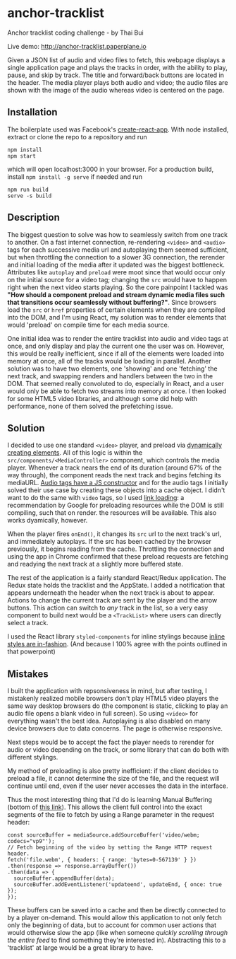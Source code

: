 # anchor-tracklist
Anchor tracklist coding challenge - by Thai Bui

Live demo: http://anchor-tracklist.paperplane.io

Given a JSON list of audio and video files to fetch, this webpage displays a single application page and plays the tracks in order, with the ability to play, pause, and skip by track. The title and forward/back buttons are located in the header. The media player plays both audio and video; the audio files are shown with the image of the audio whereas video is centered on the page.

## Installation

The boilerplate used was Facebook's [create-react-app](https://github.com/facebookincubator/create-react-app). With node installed, extract or clone the repo to a repository and run
```
npm install
npm start
```
which will open localhost:3000 in your browser. For a production build, install `npm install -g serve` if needed and run
```
npm run build
serve -s build
```

## Description
The biggest question to solve was how to seamlessly switch from one track to another. On a fast internet connection, re-rendering `<video>` and `<audio>` tags for each successive media url and autoplaying them seemed sufficient, but when throttling the connection to a slower 3G connection, the rerender and initial loading of the media after it updated was the biggest bottleneck. Attributes like `autoplay` and `preload` were moot since that would occur only on the initial source for a video tag; changing the `src` would have to happen right when the next video starts playing. So the core painpoint I tackled was **"How should a component preload and stream dynamic media files such that transitions occur seamlessly without buffering?"**. Since browsers load the `src` or `href` properties of certain elements when they are compiled into the DOM, and I'm using React, my solution was to render elements that would 'preload' on compile time for each media source.

One initial idea was to render the entire tracklist into audio and video tags at once, and only display and play the current one the user was on. However, this would be really inefficient, since if all of the elements were loaded into memory at once, all of the tracks would be loading in parallel. Another solution was to have two elements, one 'showing' and one 'fetching' the next track, and swapping renders and handlers between the two in the DOM. That seemed really convoluted to do, especially in React, and a user would only be able to fetch two streams into memory at once. I then looked for some HTML5 video libraries, and although some did help with performance, none of them solved the prefetching issue.

## Solution

I decided to use one standard `<video>` player, and preload via [dynamically creating elements](https://developers.google.com/web/updates/2016/03/link-rel-preload). All of this logic is within the `src/components/<MediaController>` component, which controls the media player. Whenever a track nears the end of its duration (around 67% of the way through), the component reads the next track and begins fetching its mediaURL. [Audio tags have a JS constructor](https://stackoverflow.com/questions/31060642/preload-multiple-audio-files) and for the audio tags I initially solved their use case by creating these objects into a cache object. I didn't want to do the same with `video` tags, so I used [link loading](https://developers.google.com/web/fundamentals/media/fast-playback-with-video-preload): a recommendation by Google for preloading resources while the DOM is still compiling, such that on render. the resources will be available. This also works dyamically, however.

When the player fires `onEnd()`, it changes its `src` url to the next track's url, and immediately autoplays. If the src has been cached by the browser previously, it begins reading from the cache. Throttling the connection and using the app in Chrome confirmed that these preload requests are fetching and readying the next track at a slightly more buffered state.

The rest of the application is a fairly standard React/Redux application. The Redux state holds the tracklist and the AppState. I added a notification that appears underneath the header when the next track is about to appear. Actions to change the current track are sent by the player and the arrow buttons. This action can switch to *any* track in the list, so a very easy component to build next would be a `<TrackList>` where users can directly select a track.

I used the React library `styled-components` for inline stylings because [inline styles are in-fashion](https://speakerdeck.com/vjeux/react-css-in-js). (And because I 100% agree with the points outlined in that powerpoint)

## Mistakes

I built the application with repsonsiveness in mind, but after testing, I mistakenly realized mobile browsers don't play HTML5 video players the same way desktop browsers do (the component is static, clicking to play an audio file opens a blank video in full screen). So using `<video>` for everything  wasn't the best idea. Autoplaying is also disabled on many device browsers due to data concerns. The page is otherwise responsive.

Next steps would be to accept the fact the player needs to rerender for audio or video depending on the track, or some library that can do both with different stylings.

My method of preloading is also pretty inefficient: if the client decides to preload a file, it cannot determine the size of the file, and the request will continue until end, even if the user never accesses the data in the interface.

Thus the most interesting thing that I'd do is learning Manual Buffering (bottom of [this link](https://developers.google.com/web/fundamentals/media/fast-playback-with-video-preload)). This allows the client full control into the exact segments of the file to fetch by using a Range parameter in the request header:
```
const sourceBuffer = mediaSource.addSourceBuffer('video/webm; codecs="vp9"');
// Fetch beginning of the video by setting the Range HTTP request header.
fetch('file.webm', { headers: { range: 'bytes=0-567139' } })
.then(response => response.arrayBuffer())
.then(data => {
  sourceBuffer.appendBuffer(data);
  sourceBuffer.addEventListener('updateend', updateEnd, { once: true });
});
```

These buffers can be saved into a cache and then be directly connected to by a player on-demand. This would allow this application to not only fetch only the beginning of data, but to account for common user actions that would otherwise slow the app (like when someone *quickly scrolling through the entire feed* to find something they're interested in). Abstracting this to a 'tracklist' at large would be a great library to have.
